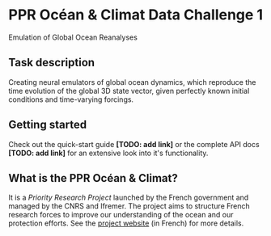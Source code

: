 # PPR Océan & Climat Data Challenge 1

Emulation of Global Ocean Reanalyses

## Task description

Creating  neural  emulators  of  global  ocean  dynamics,  which  reproduce  the  time evolution  of  the  global  3D  state  vector,  given  perfectly  known  initial  conditions and time-varying forcings.

## Getting started

Check out the quick-start guide **[TODO: add link]** or the complete API docs **[TODO: add link]** for an extensive look into it's functionality.

## What is the PPR Océan & Climat?

It is a *Priority Research Project* launched by the French government and managed by the CNRS and Ifremer.
The project aims to structure French research forces to improve our understanding of the ocean and our protection efforts.
See the [project website](https://www.ocean-climat.fr/) (in French) for more details.
